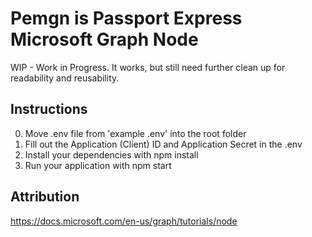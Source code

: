 # Pemgn is Passport Express Microsoft Graph Node

WIP - Work in Progress. It works, but still need further clean up for readability and reusability.

## Instructions

0. Move .env file from 'example .env' into the root folder
1. Fill out the Application (Client) ID and Application Secret in the .env
2. Install your dependencies with npm install
3. Run your application with npm start

## Attribution

https://docs.microsoft.com/en-us/graph/tutorials/node